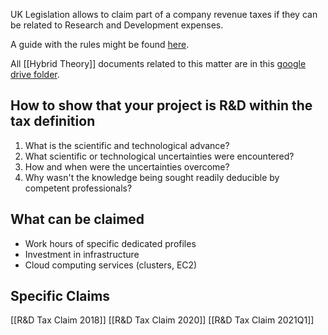 UK Legislation allows to claim part of a company revenue taxes if they can be related to Research and Development expenses.

A guide with the rules might be found [here](https://drive.google.com/file/d/1teAMKfTSpd827mpZvf7xKqdoA7m2jJ7h/view?usp=sharing).

All [[Hybrid Theory]] documents related to this matter are in this [google drive folder](https://drive.google.com/drive/folders/1bGFLCtt_icJQDfU6m77ihgrC1SKplbE3?usp=sharing).

## How to show that your project is R&D within the tax definition

1. What is the scientific and technological advance?
2. What scientific or technological uncertainties were encountered?
3. How and when were the uncertainties overcome?
4. Why wasn't the knowledge being sought readily deducible by competent professionals?

## What can be claimed

- Work hours of specific dedicated profiles
- Investment in infrastructure
- Cloud computing services (clusters, EC2)

## Specific Claims

[[R&D Tax Claim 2018]]
[[R&D Tax Claim 2020]]
[[R&D Tax Claim 2021Q1]]